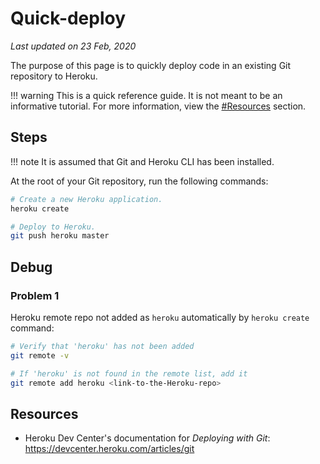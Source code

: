 # Quick-deploy

*Last updated on 23 Feb, 2020*

The purpose of this page is to quickly deploy code in an existing Git repository to Heroku.

!!! warning
    This is a quick reference guide. It is not meant to be an informative tutorial. For more information, view the [#Resources](#resources) section.

## Steps

!!! note
    It is assumed that Git and Heroku CLI has been installed.

At the root of your Git repository, run the following commands:

``` bash
# Create a new Heroku application.
heroku create

# Deploy to Heroku.
git push heroku master
```

## Debug

### Problem 1
Heroku remote repo not added as `heroku` automatically by `heroku create` command:

``` bash
# Verify that 'heroku' has not been added
git remote -v

# If 'heroku' is not found in the remote list, add it
git remote add heroku <link-to-the-Heroku-repo>
```

## Resources

- Heroku Dev Center's documentation for _Deploying with Git_:  
  <https://devcenter.heroku.com/articles/git>